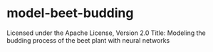 # model-beet-budding
Licensed under the Apache License, Version 2.0
Title: Modeling the budding process of the beet plant with neural networks

